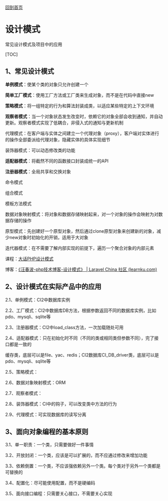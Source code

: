 [回到首页](../README.md)

# 设计模式

常见设计模式及项目中的应用

[TOC]

## 1、常见设计模式

**单例模式**：使某个类的对象只允许创建一个

**简单工厂模式**：使用工厂方法或工厂类来生成对象，而不是在代码中直接new

**策略模式**：将一组特定的行为和算法封装成类，以适应某些特定的上下文环境

**观察者模式**：当一个对象状态发生改变时，依赖它的对象全部会收到通知，并自动更新。观察者模式实现了低耦合，非侵入式的通知与更新机制

代理模式：在客户端与实体之间建立一个代理对象（proxy），客户端对实体进行的操作全部委派给代理对象，隐藏实体的具体实现细节

装饰器模式：可以动态修改类的功能

**适配器模式**：将截然不同的函数接口封装成统一的API

**注册器模式**：全局共享和交换对象

命令模式

组合模式

模板方法模式

数据对象映射模式：将对象和数据存储映射起来，对一个对象的操作会映射为对数据存储的操作

原型模式：先创建好一个原型对象，然后通过clone原型对象来创建新的对象，减少new对象时初始化的开销，适用于大对象

迭代器模式：在不需要了解内部实现的前提下，遍历一个聚合对象的内部元素



课程：[大话PHP设计模式](https://www.imooc.com/learn/236)

博客：[《汪春波-php技术博客-设计模式》 | Laravel China 社区 (learnku.com)](https://learnku.com/docs/shxdledu)

## 2、设计模式在实际产品中的应用

2.1、单例模式：CI2中数据库实例

2.2、工厂模式：CI2中数据库DB方法，根据参数返回不同的数据库实例，比如pdo、mysqli、sqlite等

2.3、注册器模式：CI2中load_class方法，一次加载随处可用

2.4、适配器模式：只在初始化时不同（不同的类或相同类但参数不同），完了接口都是一致的

缓存类，底层可以是file、yac、redis；CI2数据库CI_DB_driver类，底层可以是pdo、mysqli、sqlite等

2.5、策略模式：

2.6、数据对象映射模式：ORM

2.7、观察者模式：

2.8、装饰器模式：CI中的钩子，可以改变类中方法的行为

2.9、代理模式：可实现数据库的读写分离

## 3、面向对象编程的基本原则

3.1、单一职责：一个类，只需要做好一件事情

3.2、开放封闭：一个类，应该是可以扩展的，而不应通过修改来增加功能

3.3、依赖倒置：一个类，不应该强依赖另外一个类。每个类对于另外一个类都是可替换的

3.4、配置化：尽可能使用配置，而不是硬编码

3.5、面向接口编程：只需要关心接口，不需要关心实现

